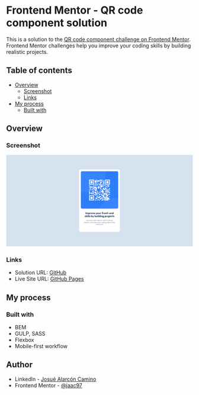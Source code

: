 # Frontend Mentor - QR code component solution

This is a solution to the [QR code component challenge on Frontend Mentor](https://www.frontendmentor.io/challenges/qr-code-component-iux_sIO_H). Frontend Mentor challenges help you improve your coding skills by building realistic projects. 

## Table of contents

- [Overview](#overview)
  - [Screenshot](#screenshot)
  - [Links](#links)
- [My process](#my-process)
  - [Built with](#built-with)

## Overview

### Screenshot

![](./screenshot.png)



### Links

- Solution URL: [GitHub](https://github.com/jaac97/qr-code)
- Live Site URL: [GitHub Pages](https://jaac97.github.io/qr-code/)

## My process

### Built with

- BEM
- GULP, SASS
- Flexbox
- Mobile-first workflow

## Author

- LinkedIn - [Josué Alarcón Camino](https://www.linkedin.com/in/josue-alarcon-camino/)
- Frontend Mentor - [@jaac97](https://www.frontendmentor.io/profile/jaac97)

